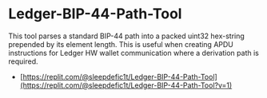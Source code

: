# Ledger-BIP-44-Path-Tool

This tool parses a standard BIP-44 path into a packed uint32 hex-string prepended by its element length. This is useful when creating APDU instructions for Ledger HW wallet communication where a derivation path is required.

* [https://replit.com/@sleepdefic1t/Ledger-BIP-44-Path-Tool](https://replit.com/@sleepdefic1t/Ledger-BIP-44-Path-Tool?v=1)
